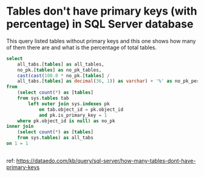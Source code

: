 # Tables don't have primary keys (with percentage) in SQL Server database

This query listed tables without primary keys and this one shows how many of them there are and what is the percentage of total tables.


``` sql
select 
    all_tabs.[tables] as all_tables,
    no_pk.[tables] as no_pk_tables,
    cast(cast(100.0 * no_pk.[tables] / 
    all_tabs.[tables] as decimal(36, 1)) as varchar) + '%' as no_pk_percent
from
    (select count(*) as [tables]
    from sys.tables tab
        left outer join sys.indexes pk
            on tab.object_id = pk.object_id 
            and pk.is_primary_key = 1
    where pk.object_id is null) as no_pk
inner join 
    (select count(*) as [tables]
    from sys.tables) as all_tabs
on 1 = 1
	
```

ref: https://dataedo.com/kb/query/sql-server/how-many-tables-dont-have-primary-keys